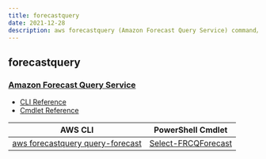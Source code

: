```yaml
---
title: forecastquery
date: 2021-12-28
description: aws forecastquery (Amazon Forecast Query Service) command/cmdlet list.
---
```


## forecastquery

### [Amazon Forecast Query Service](https://aws.amazon.com/forecast/)

* [CLI Reference](https://docs.aws.amazon.com/cli/latest/reference/forecastquery/index.html)
* [Cmdlet Reference](https://docs.aws.amazon.com/powershell/latest/reference/items/ForecastQueryService_cmdlets.html)

|AWS CLI|PowerShell Cmdlet|
|----|----|
|[aws forecastquery query-forecast](https://docs.aws.amazon.com/cli/latest/reference/forecastquery/query-forecast.html)|[Select-FRCQForecast](https://docs.aws.amazon.com/powershell/latest/reference/items/Select-FRCQForecast.html)|

